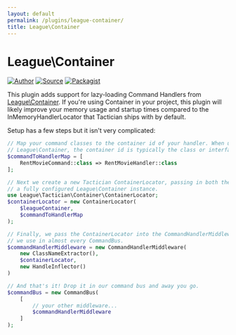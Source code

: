```yaml
---
layout: default
permalink: /plugins/league-container/
title: League\Container
---
```


# League\Container

[![Author](https://img.shields.io/badge/author-@NigelGreenway-blue.svg?style=flat-square)](https://twitter.com/nigelgreenway)
[![Source](https://img.shields.io/badge/source-league/tactician--container-blue.svg?style=flat-square)](https://github.com/thephpleague/tactician-container)
[![Packagist](https://img.shields.io/packagist/v/league/tactician-container.svg?style=flat-square)](https://packagist.org/packages/league/tactician-container)

This plugin adds support for lazy-loading Command Handlers from [League\Container](http://container.thephpleague.com/). If you're using Container in your project, this plugin will likely improve your memory usage and startup times compared to the InMemoryHandlerLocator that Tactician ships with by default.
  
Setup has a few steps but it isn't very complicated:

~~~php
// Map your command classes to the container id of your handler. When using
// League\Container, the container id is typically the class or interface name
$commandToHandlerMap = [
    RentMovieCommand::class => RentMovieHandler::class
];

// Next we create a new Tactician ContainerLocator, passing in both the map and
// a fully configured League\Container instance.
use League\Tactician\Container\ContainerLocator;
$containerLocator = new ContainerLocator(
    $leagueContainer, 
    $commandToHandlerMap
);

// Finally, we pass the ContainerLocator into the CommandHandlerMiddleware that
// we use in almost every CommandBus.
$commandHandlerMiddleware = new CommandHandlerMiddleware(
    new ClassNameExtractor(),
    $containerLocator,
    new HandleInflector()
)

// And that's it! Drop it in our command bus and away you go.
$commandBus = new CommandBus(
    [
        // your other middleware...
        $commandHandlerMiddleware    
    ]
);
~~~
